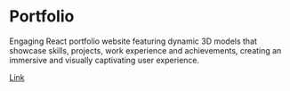 # Portfolio
Engaging React portfolio website featuring dynamic 3D models that showcase skills, projects, work experience and achievements, creating an immersive and visually captivating user experience.


 [Link](https://6575c6e5ce77752f4ddb580d--gorgeous-haupia-f45c19.netlify.app/)
